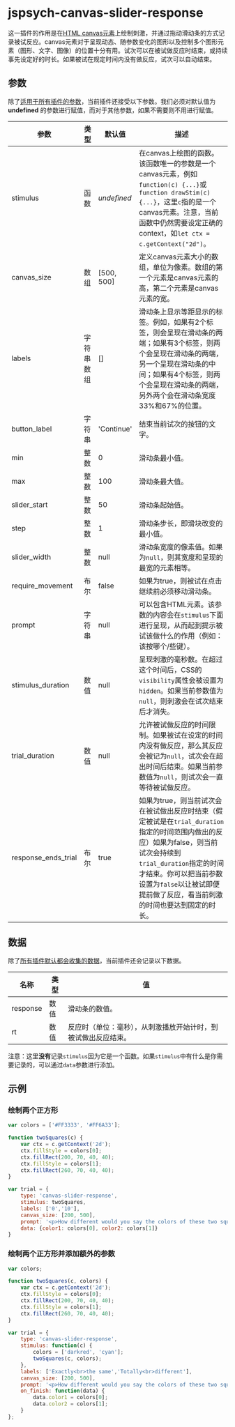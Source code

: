 # jspsych-canvas-slider-response

这一插件的作用是在[HTML canvas元素](https://www.w3schools.com/html/html5_canvas.asp)上绘制刺激，并通过拖动滑动条的方式记录被试反应。canvas元素对于呈现动态、随参数变化的图形以及控制多个图形元素（图形、文字、图像）的位置十分有用。试次可以在被试做反应时结束，或持续事先设定好的时长。如果被试在规定时间内没有做反应，试次可以自动结束。

## 参数

除了[适用于所有插件的参数](/overview/plugins.html#parameters-available-in-all-plugins)，当前插件还接受以下参数。我们必须对默认值为 **undefined** 的参数进行赋值，而对于其他参数，如果不需要则不用进行赋值。

参数 | 类型 | 默认值 | 描述 
----------|------|---------------|------------
stimulus | 函数 | *undefined* | 在canvas上绘图的函数。该函数唯一的参数是一个canvas元素，例如`function(c) {...}`或`function drawStim(c) {...}`，这里`c`指的是一个canvas元素。注意，当前函数中仍然需要设定正确的context，如`let ctx = c.getContext("2d")`。 
canvas_size | 数组 | [500, 500] | 定义canvas元素大小的数组，单位为像素。数组的第一个元素是canvas元素的高，第二个元素是canvas元素的宽。 
labels | 字符串数组 | [] | 滑动条上显示等距显示的标签。例如，如果有2个标签，则会呈现在滑动条的两端；如果有3个标签，则两个会呈现在滑动条的两端，另一个呈现在滑动条的中间；如果有4个标签，则两个会呈现在滑动条的两端，另外两个会在滑动条宽度33%和67%的位置。 
button_label | 字符串 | 'Continue' | 结束当前试次的按钮的文字。 
min | 整数 | 0 | 滑动条最小值。 
max | 整数 | 100 | 滑动条最大值。 
slider_start | 整数 | 50 | 滑动条起始值。 
step | 整数 | 1 | 滑动条步长，即滑块改变的最小值。 
slider_width | 整数 | null | 滑动条宽度的像素值。如果为`null`，则其宽度和呈现的最宽的元素相等。 
require_movement | 布尔 | false | 如果为true，则被试在点击继续前必须移动滑动条。 
prompt | 字符串 | null | 可以包含HTML元素。该参数的内容会在`stimulus`下面进行呈现，从而起到提示被试该做什么的作用（例如：该按哪个/些键）。 
stimulus_duration | 数值 | null | 呈现刺激的毫秒数。在超过这个时间后，CSS的`visibility`属性会被设置为`hidden`。如果当前参数值为`null`，则刺激会在试次结束后才消失。 
trial_duration | 数值 | null | 允许被试做反应的时间限制。如果被试在设定的时间内没有做反应，那么其反应会被记为`null`，试次会在超出时间后结束。如果当前参数值为`null`，则试次会一直等待被试做反应。 
response_ends_trial | 布尔 | true | 如果为true，则当前试次会在被试做出反应时结束（假定被试是在`trial_duration`指定的时间范围内做出的反应）如果为false，则当前试次会持续到`trial_duration`指定的时间才结束。你可以把当前参数设置为`false`以让被试即便提前做了反应，看当前刺激的时间也要达到固定的时长。 

## 数据

除了[所有插件默认都会收集的数据](/overview/plugins.html#data-collected-by-all-plugins)，当前插件还会记录以下数据。

名称 | 类型 | 值 
-----|------|------
response | 数值 | 滑动条的数值。 
rt | 数值 | 反应时（单位：毫秒），从刺激播放开始计时，到被试做出反应结束。 

注意：这里**没有**记录`stimulus`因为它是一个函数。如果`stimulus`中有什么是你需要记录的，可以通过`data`参数进行添加。

## 示例

### 绘制两个正方形

```javascript
var colors = ['#FF3333', '#FF6A33'];

function twoSquares(c) {    
    var ctx = c.getContext('2d');
    ctx.fillStyle = colors[0];
    ctx.fillRect(200, 70, 40, 40);
    ctx.fillStyle = colors[1];
    ctx.fillRect(260, 70, 40, 40);
}

var trial = {
    type: 'canvas-slider-response',
    stimulus: twoSquares,
    labels: ['0','10'],
    canvas_size: [200, 500],
    prompt: '<p>How different would you say the colors of these two squares are on a scale from 0 (the same) to 10 (completely different)</p>',
    data: {color1: colors[0], color2: colors[1]}
}
```

### 绘制两个正方形并添加额外的参数

```javascript
var colors;

function twoSquares(c, colors) {
    var ctx = c.getContext('2d');
    ctx.fillStyle = colors[0];
    ctx.fillRect(200, 70, 40, 40);
    ctx.fillStyle = colors[1];
    ctx.fillRect(260, 70, 40, 40);
}

var trial = {
    type: 'canvas-slider-response',
    stimulus: function(c) {
        colors = ['darkred', 'cyan'];
        twoSquares(c, colors);
    },
    labels: ['Exactly<br>the same','Totally<br>different'],
    canvas_size: [200, 500],
    prompt: '<p>How different would you say the colors of these two squares are?</p>',
    on_finish: function(data) {
        data.color1 = colors[0];
        data.color2 = colors[1];
    }
};
```